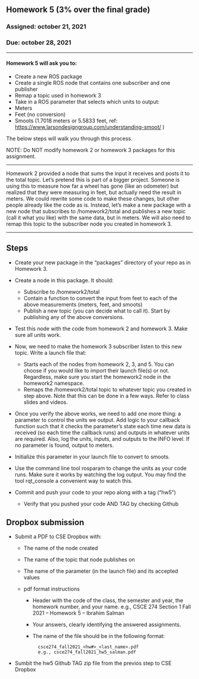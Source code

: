 ## Homework 5 (3% over the final grade) 

### Assigned: october 21, 2021
### Due: october 28, 2021

--------

#### Homework 5 will ask you to:
- Create a new ROS package
- Create a single ROS node that contains one subscriber and one publisher
- Remap a topic used in homework 3
- Take in a ROS parameter that selects which units to output:
- Meters
- Feet (no conversion)
- Smoots (1.7018 meters or 5.5833 feet, ref: https://www.larsondesigngroup.com/understanding-smoot/ )

The below steps will walk you through this process. 

NOTE: Do NOT modify homework 2 or homework 3 packages for this assignment.

________

Homework 2 provided a node that sums the input it receives and posts it to the total topic. Let’s pretend this is part of a bigger project. Someone is using this to measure how far a wheel has gone (like an odometer) but realized that they were measuring in feet, but actually need the result in meters. We could rewrite some code to make these changes, but other people already like the code as is. Instead, let’s make a new package with a new node that subscribes to /homework2/total and publishes a new topic (call it what you like) with the same data, but in meters. We will also need to remap this topic to the subscriber node you created in homework 3.


--------

## Steps

- Create your new package in the “packages” directory of your repo as in Homework 3.


- Create a node in this package. It should:
    - Subscribe to /homework2/total
    - Contain a function to convert the input from feet to each of the above measurements (meters, feet, and smoots)
    - Publish a new topic (you can decide what to call it). Start by publishing any of the above conversions.


- Test this node with the code from homework 2 and homework 3. Make sure all units work.

- Now, we need to make the homework 3 subscriber listen to this new topic. Write a launch file that:
    - Starts each of the nodes from homework 2, 3, and 5. You can choose if you would like to import their launch file(s) or not. Regardless, make sure you start the homework2 node in the homework2 namespace.
    - Remaps the /homework2/total topic to whatever topic you created in step above. Note that this can be done in a few ways. Refer to class slides and videos.

- Once you verify the above works, we need to add one more thing: a parameter to control the units we output. Add logic to your callback function such that it checks the parameter’s state each time new data is received (so each time the callback runs) and outputs in whatever units are required. Also, log the units, inputs, and outputs to the INFO level. If no parameter is found, output to meters.

- Initialize this parameter in your launch file to convert to smoots.

- Use the command line tool rosparam to change the units as your code runs. Make sure it works by watching the log output. You may find the tool rqt_console a convenient way to watch this.

- Commit and push your code to your repo along with a tag (“hw5”)
    - Verify that you pushed your code AND TAG by checking Github


## Dropbox submission

- Submit a PDF to CSE Dropbox with:

    * The name of the node created

    * The name of the topic that node publishes on

    * The name of the parameter (in the launch file) and its accepted values

    * pdf format instructions
        * Header with the code of the class, the semester and year, the homework number, and your name.
          e.g., CSCE 274 Section 1 Fall 2021 – Homework 5 – Ibrahim Salman
          
        * Your answers, clearly identifying the answered assignments.

        * The name of the file should be in the following format:
        
                csce274_fall2021_<hw#>_<last_name>.pdf
                e.g., csce274_fall2021_hw5_salman.pdf

- Sumbit the hw5 Github TAG zip file from the previos step to CSE Dropbox



